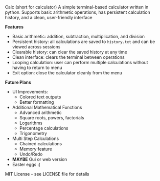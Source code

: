 Calc (short for calculator)
A simple terminal-based calculator written in python.
Supports basic arithmetic operations, has persistent calculation history, and a clean, user-friendly interface

**Features**
- Basic arithmetic: addition, subtraction, multiplication, and division
- Persistent history: all calculations are saved to `history.txt` and can be viewed across sessions
- Clearable history: can clear the saved history at any time
- Clean interface: clears the terminal between operations
- Looping calculation: user can perform multiple calculations without having to return to menu
- Exit option: close the calculator cleanly from the menu

**Future Plans**
- UI Improvements:
    - Colored text outputs
    - Better formatting
- Additional Mathematical Functions
    - Advanced arithmetic 
    - Square roots, powers, factorials
    - Logarithms
    - Percentage calculations
    - Trigonometry
- Multi Step Calculations
    - Chained calculations
    - Memory feature
    - Undo/Redo
- **MAYBE** Gui or web version
- Easter eggs :)


MIT License - see LICENSE file for details